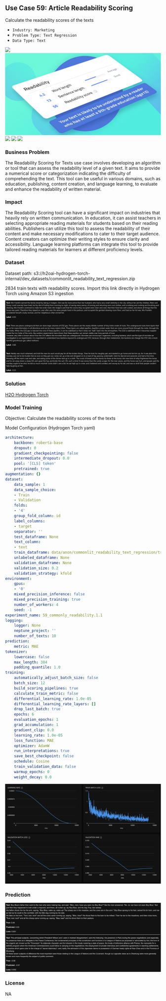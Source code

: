 ## Use Case 59: Article Readability Scoring

Calculate the readability scores of the texts

- `Industry: Marketing`
- `Problem Type: Text Regression`
- `Data Type: Text`

![](https://github.com/h2oai/ht-catalog/blob/646864e3c695f7c721514159bd6c59520dab7438/Assets/use-cases/texts_with_readability_scores/cover.png)
![](https://github.com/h2oai/ht-catalog/blob/646864e3c695f7c721514159bd6c59520dab7438/Assets/use-cases/texts_with_readability_scores/cover.jpg)
![](https://github.com/h2oai/ht-catalog/blob/646864e3c695f7c721514159bd6c59520dab7438/Assets/use-cases/texts_with_readability_scores/cover.jpeg)
![](https://github.com/h2oai/ht-catalog/blob/646864e3c695f7c721514159bd6c59520dab7438/Assets/use-cases/texts_with_readability_scores/cover.webp)
![](https://github.com/h2oai/ht-catalog/blob/646864e3c695f7c721514159bd6c59520dab7438/Assets/use-cases/texts_with_readability_scores/cover)

### Business Problem 

The Readability Scoring for Texts use case involves developing an algorithm or tool that can assess the readability level of a given text. It aims to provide a numerical score or categorization indicating the difficulty of comprehending the text. This tool can be useful in various domains, such as education, publishing, content creation, and language learning, to evaluate and enhance the readability of written material.

### Impact

The Readability Scoring tool can have a significant impact on industries that heavily rely on written communication. In education, it can assist teachers in selecting appropriate reading materials for students based on their reading abilities. Publishers can utilize this tool to assess the readability of their content and make necessary modifications to cater to their target audience. Content creators can optimize their writing styles to ensure clarity and accessibility. Language learning platforms can integrate this tool to provide tailored reading materials for learners at different proficiency levels.

### Dataset

Dataset path: s3://h2oai-hydrogen-torch-internal/dev_datasets/commonlit_readability_text_regression.zip

2834 train texts with readability scores. Import this link directly in Hydrogen Torch using Amazon S3 ingestion

![train data](https://github.com/h2oai/ht-catalog/blob/646864e3c695f7c721514159bd6c59520dab7438/Assets/use-cases/texts_with_readability_scores/train%20data.png)

### Solution

[H2O Hydrogen Torch](https://docs.h2o.ai/h2o-hydrogen-torch/)

### Model Training

Objective: Calculate the readability scores of the texts

Model Configuration (Hydrogen Torch yaml)

```yaml
architecture:
    backbone: roberta-base
    dropout: 0
    gradient_checkpointing: false
    intermediate_dropout: 0.0
    pool: '[CLS] token'
    pretrained: true
augmentation: {}
dataset:
    data_sample: 1
    data_sample_choice:
    - Train
    - Validation
    folds:
    - '4'
    group_fold_column: id
    label_columns:
    - target
    separator: ''
    test_dataframe: None
    text_column:
    - text
    train_dataframe: data/anon/commonlit_readability_text_regression/train.csv
    unlabeled_dataframe: None
    validation_dataframe: None
    validation_size: 0.2
    validation_strategy: kfold
environment:
    gpus:
    - '0'
    mixed_precision_inference: false
    mixed_precision_training: true
    number_of_workers: 4
    seed: -1
experiment_name: 59_commonly_readability.1.1
logging:
    logger: None
    neptune_project: ''
    number_of_texts: 10
prediction:
    metric: MAE
tokenizer:
    lowercase: false
    max_length: 384
    padding_quantile: 1.0
training:
    automatically_adjust_batch_size: false
    batch_size: 12
    build_scoring_pipelines: true
    calculate_train_metric: false
    differential_learning_rate: 1.0e-05
    differential_learning_rate_layers: []
    drop_last_batch: true
    epochs: 6
    evaluation_epochs: 1
    grad_accumulation: 1
    gradient_clip: 0.0
    learning_rate: 1.0e-05
    loss_function: MAE
    optimizer: AdamW
    run_interpretations: true
    save_best_checkpoint: false
    schedule: Cosine
    train_validation_data: false
    warmup_epochs: 0
    weight_decay: 0.0

```

![chart](https://github.com/h2oai/ht-catalog/blob/646864e3c695f7c721514159bd6c59520dab7438/Assets/use-cases/texts_with_readability_scores/chart.png)


### Prediction

![Predictions](https://github.com/h2oai/ht-catalog/blob/646864e3c695f7c721514159bd6c59520dab7438/Assets/use-cases/texts_with_readability_scores/Validation%20Predictions.png)

### License

NA
